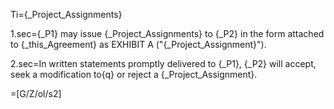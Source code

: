 Ti={_Project_Assignments}

1.sec={_P1} may issue {_Project_Assignments} to {_P2} in the form attached to {_this_Agreement} as EXHIBIT A ("{_Project_Assignment}").  

2.sec=In written statements promptly delivered to {_P1}, {_P2} will accept, seek a modification to{q} or reject a {_Project_Assignment}.

=[G/Z/ol/s2]
